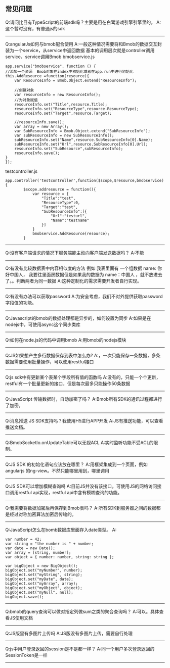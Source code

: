 ## 常见问题

Q:请问比目有TypeScript的前端sdk吗？主要是用在白鹭游戏引擎引擎里的。
A:这个暂时没有，有普通js的sdk

---

Q:angularJs如何与bmob配合使用
A:一般这种情况需要将和Bmob的数据交互封装为一个service，从service中返回数据
基本的调用层次就是controller调用service，service调用Bmob
bmobservice.js

```
app.service("bmobservice", function () {
//添加一个资源  Bmob对象在index中初始化或者在app.run中进行初始化
this.AddResource =function(resource){
    var ResourceInfo = Bmob.Object.extend("ResourceInfo");

    //创建对象
    var resourceInfo = new ResourceInfo();
    //为对象赋值
    resourceInfo.set("Title",resource.Title);
    resourceInfo.set("ResourceType",resource.ResourceType);
    resourceInfo.set("Target",resource.Target);

    //resourceInfo.save();
    var array = new Array();
    var SubResourceInfo = Bmob.Object.extend("SubResourceInfo");
    var subResourceInfo = new SubResourceInfo();
    subResourceInfo.set("Name",resource.SubResourceInfo[0].Name);
    subResourceInfo.set("Url",resource.SubResourceInfo[0].Url);
    resourceInfo.set("SubResource",subResourceInfo);
    resourceInfo.save();
}
});

```

testcontroller.js

```
app.controller('testcontroller',function($scope,$resource,bmobservice){
        $scope.addresource = function(){
            var resource = {
                "Title":"test",
                "ResourceType":0,
                "Target":"test",
                "SubResourceInfo":[{
                    "Url":"testurl",
                    "Name":"testname"
                }]
            }
            bmobservice.AddResource(resource);
        }
```

---

Q:没有客户端请求的情况下服务端能主动向客户端发送数据吗？
A:不能

---

Q:有没有比较数据表中内容相似度的方法
例如 我表里面有 一个组数据 name: 你好中国人， 我要往里面房数据但是如果我的数据为 name：中国人 ，就不放进去了。。判断两者为同一数据
A:这种定制化的需求需要开发者自行实现。

---

Q:有没有办法可以获取password
A:为安全考虑，我们不对外提供获取password字段值的功能。

---

Q:Javascript的bmob的数据处理都是异步的，如何设置为同步
A:如果是在nodejs中，可使用async这个同步类库

---

Q:如何在node.js的代码中调用bmob
A:用bmob的nodejs模块

---

Q:JS如果想产生多行数据保存到表中怎么办?
A:，一次只能保存一条数据，多条数据需要使用批量操作，可以使用restful接口

---

Q:js sdk中有更新某个表某个字段所有值的函数吗
A:没有的，只能一个个更新，restful有一个批量更新的接口，但是每次最多只能操作50条数据

---

Q:JavaScript 传输数据时，自动加密了吗？
A:Bmob所有SDK的通讯过程都进行了加密。

---

Q:消息推送 JS SDK支持吗？我使用H5进行APP开发
A:JS有推送功能，可以查看推送文档。

---

Q:BmobSocketIo.onUpdateTable可以无视ACL
A:实时监听功能不受ACL的限制。

---

Q:JS SDK 的初始化语句应该放在哪里？
A:用框架集成到一个页面，例如angularjs 的ng-view。不然只能哪里用到，哪里调用

---

Q:JS SDK可以增加模糊查询吗
A:目前JS并没有该接口，可使用JS的网络访问接口调用restful api实现，restful api中含有模糊查询的功能。

---

Q:我需要将数据加密后再保存到Bmob表吗？
A:所有SDK到服务器之间的数据都是经过对称加密算法加密后传输的。

---

Q:JavaScript怎么在bomb数据库里面存入date类型。
A:

```
var number = 42;
var string = "the number is " + number;
var date = new Date();
var array = [string, number];
var object = { number: number, string: string };

var bigObject = new BigObject();
bigObject.set("myNumber", number);
bigObject.set("myString", string);
bigObject.set("myDate", date);
bigObject.set("myArray", array);
bigObject.set("myObject", object);
bigObject.set("myNull", null);
bigObject.save();
```


---

Q:bmob的query查询可以做对指定列做sum之类的聚合查询吗？
A:可以。具体查看JS使用文档

---

Q:JS版里有多图片上传吗
A:JS版没有多图片上传，需要自行处理

---

Q:js中用户登录返回的session是不是都一样？
A:同一个用户多次登录返回的SessionToken是一样

---


